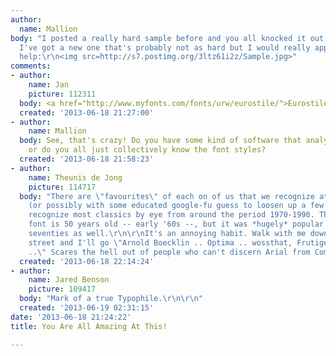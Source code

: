```yaml
---
author:
  name: Mallion
body: "I posted a really hard sample before and you all knocked it out of the park!
  I've got a new one that's probably not as hard but I would really appreciate the
  help:\r\n<img src=http://s7.postimg.org/3ltz61i2z/Sample.jpg>"
comments:
- author:
    name: Jan
    picture: 112311
  body: <a href="http://www.myfonts.com/fonts/urw/eurostile/">Eurostile (Extended)</a>.
  created: '2013-06-18 21:27:00'
- author:
    name: Mallion
  body: See, that's crazy! Do you have some kind of software that analyses the font
    or do you all just collectively know the font styles?
  created: '2013-06-18 21:58:23'
- author:
    name: Theunis de Jong
    picture: 114717
  body: "There are \"favourites\" of each on of us that we recognize at a single glance
    (or possibly with some educated google-fu guess to loosen up a few neurons ;-).\r\n\r\nI
    recognize most classics by eye from around the period 1970-1990. This particular
    font is 50 years old -- early '60s --, but it was *hugely* popular in the late
    seventies as well.\r\n\r\nIt's an annoying habit. Walk with me down a shopping
    street and I'll go \"Arnold Boecklin .. Optima .. wossthat, Frutiger? .. Peignot
    ..\" Scares the hell out of people who can't discern Arial from Comic Sans."
  created: '2013-06-18 22:14:24'
- author:
    name: Jared Benson
    picture: 109417
  body: "Mark of a true Typophile.\r\n\r\n"
  created: '2013-06-19 02:31:15'
date: '2013-06-18 21:24:22'
title: You Are All Amazing At This!

---
```

